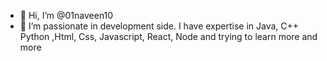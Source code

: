 - 👋 Hi, I’m @01naveen10
- 👀 I’m passionate in development side. I have expertise in Java, C++ Python ,Html, Css, Javascript, React, Node and trying to learn more and more

<!---
01naveen10/01naveen10 is a ✨ special ✨ repository because its `README.md` (this file) appears on your GitHub profile.
You can click the Preview link to take a look at your changes.
--->
